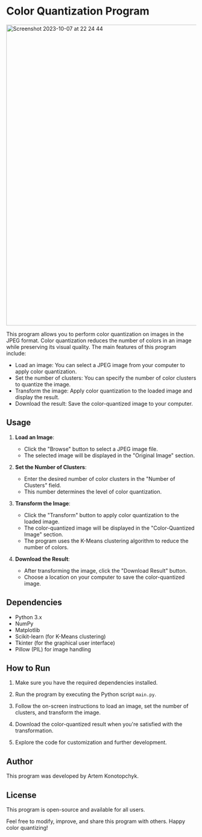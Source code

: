 # Color Quantization Program

<img width="796" alt="Screenshot 2023-10-07 at 22 24 44" src="https://github.com/krialm/color_quantization/assets/93251167/b24166bf-f997-47aa-b1ae-c44276119c86">


This program allows you to perform color quantization on images in the JPEG format. Color quantization reduces the number of colors in an image while preserving its visual quality. The main features of this program include:

- Load an image: You can select a JPEG image from your computer to apply color quantization.
- Set the number of clusters: You can specify the number of color clusters to quantize the image.
- Transform the image: Apply color quantization to the loaded image and display the result.
- Download the result: Save the color-quantized image to your computer.

## Usage

1. **Load an Image**:
   - Click the "Browse" button to select a JPEG image file.
   - The selected image will be displayed in the "Original Image" section.

2. **Set the Number of Clusters**:
   - Enter the desired number of color clusters in the "Number of Clusters" field.
   - This number determines the level of color quantization.

3. **Transform the Image**:
   - Click the "Transform" button to apply color quantization to the loaded image.
   - The color-quantized image will be displayed in the "Color-Quantized Image" section.
   - The program uses the K-Means clustering algorithm to reduce the number of colors.

4. **Download the Result**:
   - After transforming the image, click the "Download Result" button.
   - Choose a location on your computer to save the color-quantized image.

## Dependencies

- Python 3.x
- NumPy
- Matplotlib
- Scikit-learn (for K-Means clustering)
- Tkinter (for the graphical user interface)
- Pillow (PIL) for image handling

## How to Run

1. Make sure you have the required dependencies installed.

2. Run the program by executing the Python script `main.py`.

3. Follow the on-screen instructions to load an image, set the number of clusters, and transform the image.

4. Download the color-quantized result when you're satisfied with the transformation.

5. Explore the code for customization and further development.

## Author

This program was developed by Artem Konotopchyk.

## License

This program is open-source and available for all users.

Feel free to modify, improve, and share this program with others. Happy color quantizing!
